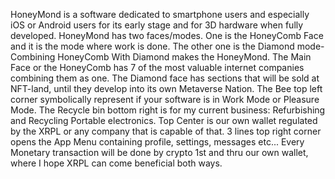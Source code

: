 HoneyMond is a software dedicated to smartphone users and especially iOS or Android users for its early stage and for 3D hardware when fully developed.
HoneyMond has two faces/modes. One is the HoneyComb Face and it is the mode where work is done. The other one is the Diamond mode- Combining HoneyComb With Diamond makes the HoneyMond.
The Main Face or the HoneyComb has 7 of the most valuable internet companies combining them as one.
The Diamond face has sections that will be sold at NFT-land, until they develop into its own Metaverse Nation. 
The Bee top left corner symbolically represent if your software is in Work Mode or Pleasure Mode.
The Recycle bin bottom right is for my current business: Refurbishing and Recycling Portable electronics. 
Top Center is our own wallet regulated by the XRPL or any company that is capable of that. 
3 lines top right corner opens the App Menu containing profile, settings, messages etc... 
Every Monetary transaction will be done by crypto 1st and thru our own wallet, where I hope XRPL can come beneficial both ways.
